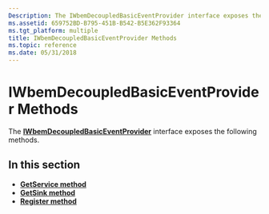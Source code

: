 ```yaml
---
Description: The IWbemDecoupledBasicEventProvider interface exposes the following methods.
ms.assetid: 659752BD-B795-451B-B542-B5E362F93364
ms.tgt_platform: multiple
title: IWbemDecoupledBasicEventProvider Methods
ms.topic: reference
ms.date: 05/31/2018
---
```


# IWbemDecoupledBasicEventProvider Methods

The [**IWbemDecoupledBasicEventProvider**](/windows/desktop/api/Wbemprov/nn-wbemprov-iwbemdecoupledbasiceventprovider) interface exposes the following methods.

## In this section

-   [**GetService method**](/windows/desktop/api/Wbemprov/nf-wbemprov-iwbemdecoupledbasiceventprovider-getservice)
-   [**GetSink method**](/windows/desktop/api/Wbemprov/nf-wbemprov-iwbemdecoupledbasiceventprovider-getsink)
-   [**Register method**](https://msdn.microsoft.com/library/Aa391480(v=VS.85).aspx)

 

 



